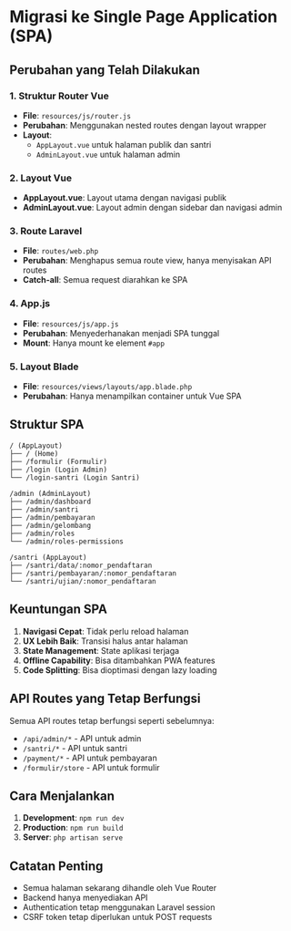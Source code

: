 # Migrasi ke Single Page Application (SPA)

## Perubahan yang Telah Dilakukan

### 1. Struktur Router Vue
- **File**: `resources/js/router.js`
- **Perubahan**: Menggunakan nested routes dengan layout wrapper
- **Layout**: 
  - `AppLayout.vue` untuk halaman publik dan santri
  - `AdminLayout.vue` untuk halaman admin

### 2. Layout Vue
- **AppLayout.vue**: Layout utama dengan navigasi publik
- **AdminLayout.vue**: Layout admin dengan sidebar dan navigasi admin

### 3. Route Laravel
- **File**: `routes/web.php`
- **Perubahan**: Menghapus semua route view, hanya menyisakan API routes
- **Catch-all**: Semua request diarahkan ke SPA

### 4. App.js
- **File**: `resources/js/app.js`
- **Perubahan**: Menyederhanakan menjadi SPA tunggal
- **Mount**: Hanya mount ke element `#app`

### 5. Layout Blade
- **File**: `resources/views/layouts/app.blade.php`
- **Perubahan**: Hanya menampilkan container untuk Vue SPA

## Struktur SPA

```
/ (AppLayout)
├── / (Home)
├── /formulir (Formulir)
├── /login (Login Admin)
└── /login-santri (Login Santri)

/admin (AdminLayout)
├── /admin/dashboard
├── /admin/santri
├── /admin/pembayaran
├── /admin/gelombang
├── /admin/roles
└── /admin/roles-permissions

/santri (AppLayout)
├── /santri/data/:nomor_pendaftaran
├── /santri/pembayaran/:nomor_pendaftaran
└── /santri/ujian/:nomor_pendaftaran
```

## Keuntungan SPA

1. **Navigasi Cepat**: Tidak perlu reload halaman
2. **UX Lebih Baik**: Transisi halus antar halaman
3. **State Management**: State aplikasi terjaga
4. **Offline Capability**: Bisa ditambahkan PWA features
5. **Code Splitting**: Bisa dioptimasi dengan lazy loading

## API Routes yang Tetap Berfungsi

Semua API routes tetap berfungsi seperti sebelumnya:
- `/api/admin/*` - API untuk admin
- `/santri/*` - API untuk santri
- `/payment/*` - API untuk pembayaran
- `/formulir/store` - API untuk formulir

## Cara Menjalankan

1. **Development**: `npm run dev`
2. **Production**: `npm run build`
3. **Server**: `php artisan serve`

## Catatan Penting

- Semua halaman sekarang dihandle oleh Vue Router
- Backend hanya menyediakan API
- Authentication tetap menggunakan Laravel session
- CSRF token tetap diperlukan untuk POST requests 
